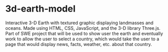 # 3d-earth-model
Interactive 3-D Earth with textured graphic displaying landmasses and oceans. Made using HTML, CSS, JavaScript,  and the 3-D library Three.js. Part of SWE project that will be used to show user the earth and eventually work to allow the user to select a country, which would take the user to a page that would display news, facts, weather, etc. about that country.  
